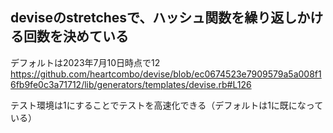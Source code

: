 ## deviseのstretchesで、ハッシュ関数を繰り返しかける回数を決めている

デフォルトは2023年7月10日時点で12
https://github.com/heartcombo/devise/blob/ec0674523e7909579a5a008f16fb9fe0c3a71712/lib/generators/templates/devise.rb#L126

テスト環境は1にすることでテストを高速化できる（デフォルトは1に既になっている）
